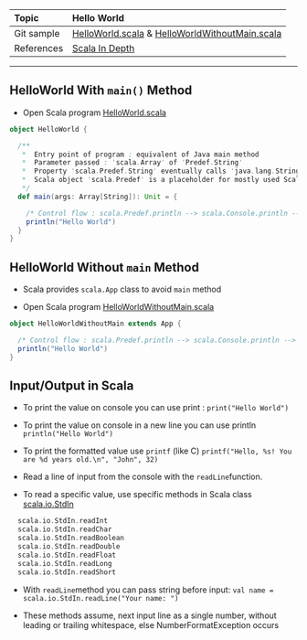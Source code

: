 | Topic | Hello World |
| :--- | :--- |
| Git sample | [HelloWorld.scala](https://github.com/inbravo/scala-src/blob/master/src/main/scala/com/inbravo/lang/HelloWorld.scala) & [HelloWorldWithoutMain.scala](https://github.com/inbravo/scala-src/blob/master/src/main/scala/com/inbravo/lang/HelloWorldWithoutMain.scala) |
| References | [Scala In Depth](https://www.manning.com/books/scala-in-depth)|

---

##  **HelloWorld With** `main()` **Method**

* Open Scala program [HelloWorld.scala](https://github.com/inbravo/scala-src/blob/master/src/main/scala/com/inbravo/lang/HelloWorld.scala)

```scala
object HelloWorld {

  /**
   *  Entry point of program : equivalent of Java main method
   *  Parameter passed : 'scala.Array' of 'Predef.String'
   *  Property 'scala.Predef.String' eventually calls 'java.lang.String'
   *  Scala object 'scala.Predef' is a placeholder for mostly used Scala classes
   */
  def main(args: Array[String]): Unit = {

    /* Control flow : scala.Predef.println --> scala.Console.println --> java.io.PrintStream.println */
    println("Hello World")
  }
}
```

##  **HelloWorld Without** `main` **Method**

* Scala provides `scala.App` class to avoid `main` method

* Open Scala program [HelloWorldWithoutMain.scala](https://github.com/inbravo/scala-src/blob/master/src/main/scala/com/inbravo/lang/HelloWorldWithoutMain.scala)

```scala
object HelloWorldWithoutMain extends App {

  /* Control flow : scala.Predef.println --> scala.Console.println --> java.io.PrintStream.println */
  println("Hello World")
}
```

##  Input/Output in Scala

* To print the value on console you can use print : `print("Hello World")`

* To print the value on console in a new line you can use println  `println("Hello World")`

* To print the formatted value use `printf` \(like C\) `printf("Hello, %s! You are %d years old.\n", "John", 32)`

* Read a line of input from the console with the `readLine`function.

* To read a specific value, use specific methods in Scala class [scala.io.StdIn](http://www.scala-lang.org/api/current/scala/io/StdIn$.html)

```scala
  scala.io.StdIn.readInt
  scala.io.StdIn.readChar
  scala.io.StdIn.readBoolean
  scala.io.StdIn.readDouble
  scala.io.StdIn.readFloat
  scala.io.StdIn.readLong
  scala.io.StdIn.readShort
```

* With `readLine`method you can pass string before input: `val name = scala.io.StdIn.readLine("Your name: ")`

* These methods assume, next input line as a single number, without leading or trailing whitespace, else NumberFormatException occurs
